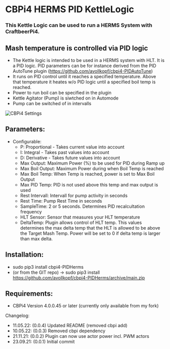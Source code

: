 # CBPi4 HERMS PID KettleLogic 

### This Kettle Logic can be used to run a HERMS System with CraftbeerPi4. 

## Mash temperature is controlled via PID logic
- The Kettle logic is intended to be used in a HERMS system with HLT. It is a PID logic. PID parameters can be for instance derived from the PID AutoTune plugin (https://github.com/avollkopf/cbpi4-PIDAutoTune)
- It runs on PID control until it reaches a specified temperature. Above that temperature it heates w/o PID logic until a specified boil temp is reached.
- Power to run boil can be specified in the plugin
- Kettle Agitator (Pump) is siwtched on in Automode
- Pump can be switched of in intervalls

![CBPi4 Settings](https://github.com/avollkopf/cbpi4-PIDHerms/blob/main/Settings.png?raw=true)

## Parameters:
- Configurable:
	- P: Proportional - Takes current value into account
	- I: Integral - Takes past values into account
	- D: Derivative - Takes future values into account
	- Max Output: Maximum Power (%) to be used for PID during Ramp up
	- Max Boil Output: Maximum Power during when Boil Temp is reached
	- Max Boil Temp: When Temp is reached,  power is set to Max Boil Output
	- Max PID Temp: PID is not used above this temp and max output is used
	- Rest Intervall: Intervall for pump activity in seconds
	- Rest Time: Pump Rest Time in seconds
	- SampleTime: 2 or 5 seconds. Determines PID recalcultation frequency
	- HLT Sensor: Sensor that measures your HLT temperature
	- DeltaTemp: Plugin allows control of HLT temp. This values determines the max delta temp that the HLT is allowed to be above the Target Mash Temp. Power will be set to 0 if delta temp is larger than max delta.

## Installation:
- sudo pip3 install cbpi4-PIDHerms 
- (or from the GIT repo) -> sudo pip3 install https://github.com/avollkopf/cbpi4-PIDHerms/archive/main.zip

## Requirements:
- CBPi4 Version 4.0.0.45 or later (currently only available from my fork)

Changelog:

- 11.05.22: (0.0.4) Updated README (removed cbpi add)
- 10.05.22: (0.0.3) Removed cbpi dependency
- 21.11.21: (0.0.2) Plugin can now use actor power incl. PWM actors
- 23.09.21: (0.0.1) Initial commit
